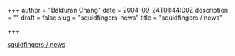 +++
author = "Balduran Chang"
date = 2004-09-24T01:44:00Z
description = ""
draft = false
slug = "squidfingers-news"
title = "squidfingers / news"

+++


[squidfingers / news](http://www.squidfingers.com/)

